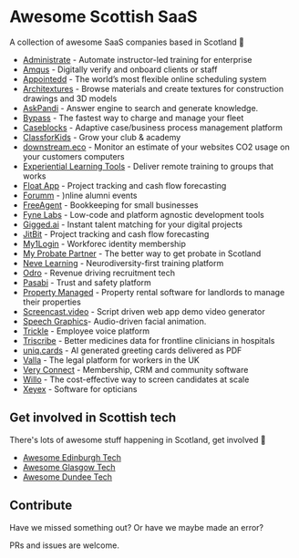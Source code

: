 # Awesome Scottish SaaS
A collection of awesome SaaS companies based in Scotland 🏴󠁧󠁢󠁳󠁣󠁴󠁿

* [Administrate](https://www.getadministrate.com) - Automate instructor-led training for enterprise
* [Amqus](https://amiqus.co) - Digitally verify and onboard clients or staff
* [Appointedd](https://www.appointedd.com) - The world’s most flexible online scheduling system
* [Architextures](https://architextures.org) - Browse materials and create textures for construction drawings and 3D models
* [AskPandi](https://askpandi.com) - Answer engine to search and generate knowledge.
* [Bypass](https://bypasscharge.com) - The fastest way to charge and manage your fleet
* [Caseblocks](https://caseblocks.com) - Adaptive case/business process management platform
* [ClassforKids](https://clubs.classforkids.co.uk/) - Grow your club & academy
* [downstream.eco](https://downstream.eco) - Monitor an estimate of your websites CO2 usage on your customers computers
* [Experiential Learning Tools](https://experientiallearningtools.com) - Deliver remote training to groups that works
* [Float App](https://floatapp.com) - Project tracking and cash flow forecasting
* [Forumm](http://forumm.events) - )nline alumni events
* [FreeAgent](http://freeagent.com) - Bookkeeping for small businesses
* [Fyne Labs](https://fynelabs.com) - Low-code and platform agnostic development tools
* [Gigged.ai](https://gigged.ai) - Instant talent matching for your digital projects
* [JitBit](https://www.jitbit.com) - Project tracking and cash flow forecasting
* [My1Login](https://www.my1login.com) - Workforec identity membership
* [My Probate Partner](https://www.myprobatepartner.co.uk) - The better way to get probate in Scotland
* [Neve Learning](https://www.nevelearning.co.uk) - Neurodiversity-first training platform
* [Odro](https://www.odro.co.uk) - Revenue driving recruitment tech
* [Pasabi](https://pasabi.com) - Trust and safety platform
* [Property Managed](https://property-managed.com) - Property rental software for landlords to manage their properties
* [Screencast.video](https://screencast.video/) - Script driven web app demo video generator
* [Speech Graphics](https://www.speech-graphics.com/)- Audio-driven facial animation.
* [Trickle](https://trickle.works) - Employee voice platform
* [Triscribe](http://triscribe.net) - Better medicines data for frontline clinicians in hospitals
* [uniq.cards](https://uniq.cards) - AI generated greeting cards delivered as PDF
* [Valla](https://valla.uk) - The legal platform for workers in the UK
* [Very Connect](https://www.veryconnect.com) - Membership, CRM and community software
* [Willo](https://willo.video) - The cost-effective way to screen candidates at scale
* [Xeyex](https://www.xeyex.co.uk) - Software for opticians

## Get involved in Scottish tech
There's lots of awesome stuff happening in Scotland, get involved 🏴󠁧󠁢󠁳󠁣󠁴󠁿

* [Awesome Edinburgh Tech](https://github.com/telaco/awesome-edinburgh-tech)
* [Awesome Glasgow Tech](https://github.com/addjam/awesome-glasgow-tech)
* [Awesome Dundee Tech](https://github.com/dougaitken/awesome-dundee-tech)

## Contribute
Have we missed something out? Or have we maybe made an error?

PRs and issues are welcome.
